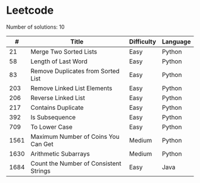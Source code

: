 # Leetcode

Number of solutions: 10

| #    | Title                                  | Difficulty  | Language|
| ---- | -------------------------------------- |-------------| --------|
| 21   | Merge Two Sorted Lists                 | Easy        | Python  |
| 58   | Length of Last Word                    | Easy        | Python  |
| 83   | Remove Duplicates from Sorted List     | Easy        | Python  |
| 203  | Remove Linked List Elements            | Easy        | Python  |
| 206  | Reverse Linked List                    | Easy        | Python  |
| 217  | Contains Duplicate                     | Easy        | Python  |
| 392  | Is Subsequence                         | Easy        | Python  |
| 709  | To Lower Case                          | Easy        | Python  |
| 1561 | Maximum Number of Coins You Can Get    | Medium      | Python  |
| 1630 | Arithmetic Subarrays                   | Medium      | Python  |
| 1684 | Count the Number of Consistent Strings | Easy        | Java    |